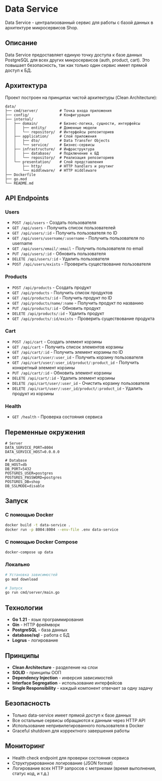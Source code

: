 # Data Service

Data Service - централизованный сервис для работы с базой данных в архитектуре микросервисов Shop.

## Описание

Data Service предоставляет единую точку доступа к базе данных PostgreSQL для всех других микросервисов (auth, product, cart). Это повышает безопасность, так как только один сервис имеет прямой доступ к БД.

## Архитектура

Проект построен на принципах чистой архитектуры (Clean Architecture):

```
data/
├── cmd/server/          # Точка входа приложения
├── config/              # Конфигурация
├── internal/
│   ├── domain/          # Бизнес-логика, сущности, интерфейсы
│   │   ├── entity/      # Доменные модели
│   │   └── repository/  # Интерфейсы репозиториев
│   ├── application/     # Слой приложения
│   │   ├── dto/         # Data Transfer Objects
│   │   └── service/     # Бизнес-сервисы
│   ├── infrastructure/  # Инфраструктура
│   │   ├── database/    # Подключение к БД
│   │   └── repository/  # Реализация репозиториев
│   └── presentation/    # Слой представления
│       ├── http/        # HTTP handlers и роутинг
│       └── middleware/  # HTTP middleware
├── Dockerfile
├── go.mod
└── README.md
```

## API Endpoints

### Users

- `POST /api/users` - Создать пользователя
- `GET /api/users` - Получить список пользователей
- `GET /api/users/:id` - Получить пользователя по ID
- `GET /api/users/username/:username` - Получить пользователя по username
- `GET /api/users/email/:email` - Получить пользователя по email
- `PUT /api/users/:id` - Обновить пользователя
- `DELETE /api/users/:id` - Удалить пользователя
- `POST /api/users/exists` - Проверить существование пользователя

### Products

- `POST /api/products` - Создать продукт
- `GET /api/products` - Получить список продуктов
- `GET /api/products/:id` - Получить продукт по ID
- `GET /api/products/name/:name` - Получить продукт по названию
- `PUT /api/products/:id` - Обновить продукт
- `DELETE /api/products/:id` - Удалить продукт
- `GET /api/products/:id/exists` - Проверить существование продукта

### Cart

- `POST /api/cart` - Создать элемент корзины
- `GET /api/cart` - Получить список элементов корзины
- `GET /api/cart/:id` - Получить элемент корзины по ID
- `GET /api/cart/user/:user_id` - Получить корзину пользователя
- `GET /api/cart/user/:user_id/product/:product_id` - Получить конкретный элемент корзины
- `PUT /api/cart/:id` - Обновить элемент корзины
- `DELETE /api/cart/:id` - Удалить элемент корзины
- `DELETE /api/cart/user/:user_id` - Очистить корзину пользователя
- `DELETE /api/cart/user/:user_id/product/:product_id` - Удалить продукт из корзины

### Health

- `GET /health` - Проверка состояния сервиса

## Переменные окружения

```env
# Server
DATA_SERVICE_PORT=8004
DATA_SERVICE_HOST=0.0.0.0

# Database
DB_HOST=db
DB_PORT=5432
POSTGRES_USER=postgres
POSTGRES_PASSWORD=postgres
POSTGRES_DB=shop
DB_SSLMODE=disable
```

## Запуск

### С помощью Docker

```bash
docker build -t data-service .
docker run -p 8004:8004 --env-file .env data-service
```

### С помощью Docker Compose

```bash
docker-compose up data
```

### Локально

```bash
# Установка зависимостей
go mod download

# Запуск
go run cmd/server/main.go
```

## Технологии

- **Go 1.21** - язык программирования
- **Gin** - HTTP фреймворк
- **PostgreSQL** - база данных
- **database/sql** - работа с БД
- **Logrus** - логирование

## Принципы

- **Clean Architecture** - разделение на слои
- **SOLID** - принципы ООП
- **Dependency Injection** - инверсия зависимостей
- **Interface Segregation** - использование интерфейсов
- **Single Responsibility** - каждый компонент отвечает за одну задачу

## Безопасность

- Только data-service имеет прямой доступ к базе данных
- Все остальные сервисы обращаются к данным через HTTP API
- Использование непривилегированного пользователя в Docker
- Graceful shutdown для корректного завершения работы

## Мониторинг

- Health check endpoint для проверки состояния сервиса
- Структурированное логирование (JSON format)
- Логирование всех HTTP запросов с метриками (время выполнения, статус код, и т.д.)

